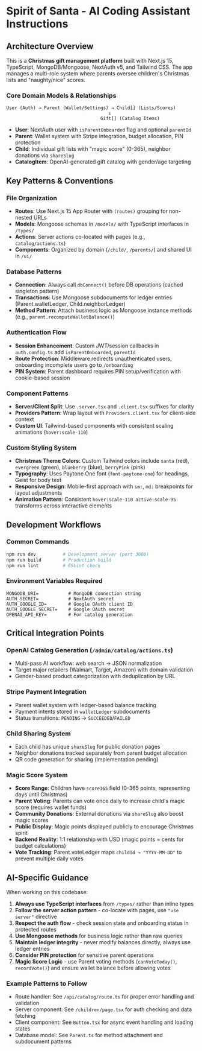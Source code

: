 # Spirit of Santa - AI Coding Assistant Instructions

## Architecture Overview

This is a **Christmas gift management platform** built with Next.js 15, TypeScript, MongoDB/Mongoose, NextAuth v5, and Tailwind CSS. The app manages a multi-role system where parents oversee children's Christmas lists and "naughty/nice" scores.

### Core Domain Models & Relationships

```
User (Auth) → Parent (Wallet/Settings) → Child[] (Lists/Scores)
                                      ↓
                                   Gift[] (Catalog Items)
```

- **User**: NextAuth user with `isParentOnboarded` flag and optional `parentId`
- **Parent**: Wallet system with Stripe integration, budget allocation, PIN protection
- **Child**: Individual gift lists with "magic score" (0-365), neighbor donations via `shareSlug`
- **CatalogItem**: OpenAI-generated gift catalog with gender/age targeting

## Key Patterns & Conventions

### File Organization
- **Routes**: Use Next.js 15 App Router with `(routes)` grouping for non-nested URLs
- **Models**: Mongoose schemas in `/models/` with TypeScript interfaces in `/types/`
- **Actions**: Server actions co-located with pages (e.g., `catalog/actions.ts`)
- **Components**: Organized by domain (`/child/`, `/parents/`) and shared UI in `/ui/`

### Database Patterns
- **Connection**: Always call `dbConnect()` before DB operations (cached singleton pattern)
- **Transactions**: Use Mongoose subdocuments for ledger entries (Parent.walletLedger, Child.neighborLedger)
- **Method Pattern**: Attach business logic as Mongoose instance methods (e.g., `parent.recomputeWalletBalance()`)

### Authentication Flow
- **Session Enhancement**: Custom JWT/session callbacks in `auth.config.ts` add `isParentOnboarded`, `parentId`
- **Route Protection**: Middleware redirects unauthenticated users, onboarding incomplete users go to `/onboarding`
- **PIN System**: Parent dashboard requires PIN setup/verification with cookie-based session

### Component Patterns
- **Server/Client Split**: Use `.server.tsx` and `.client.tsx` suffixes for clarity
- **Providers Pattern**: Wrap layout with `Providers.client.tsx` for client-side context
- **Custom UI**: Tailwind-based components with consistent scaling animations (`hover:scale-110`)

### Custom Styling System
- **Christmas Theme Colors**: Custom Tailwind colors include `santa` (red), `evergreen` (green), `blueberry` (blue), `berryPink` (pink)
- **Typography**: Uses Paytone One font (`font-paytone-one`) for headings, Geist for body text
- **Responsive Design**: Mobile-first approach with `sm:`, `md:` breakpoints for layout adjustments
- **Animation Pattern**: Consistent `hover:scale-110 active:scale-95` transforms across interactive elements

## Development Workflows

### Common Commands
```bash
npm run dev          # Development server (port 3000)
npm run build        # Production build
npm run lint         # ESLint check
```

### Environment Variables Required
```
MONGODB_URI=           # MongoDB connection string
AUTH_SECRET=           # NextAuth secret
AUTH_GOOGLE_ID=        # Google OAuth client ID
AUTH_GOOGLE_SECRET=    # Google OAuth secret
OPENAI_API_KEY=        # For catalog generation
```

## Critical Integration Points

### OpenAI Catalog Generation (`/admin/catalog/actions.ts`)
- Multi-pass AI workflow: web search → JSON normalization
- Target major retailers (Walmart, Target, Amazon) with domain validation
- Gender-based product categorization with deduplication by URL

### Stripe Payment Integration
- Parent wallet system with ledger-based balance tracking
- Payment intents stored in `walletLedger` subdocuments
- Status transitions: `PENDING` → `SUCCEEDED`/`FAILED`

### Child Sharing System
- Each child has unique `shareSlug` for public donation pages
- Neighbor donations tracked separately from parent budget allocation
- QR code generation for sharing (implementation pending)

### Magic Score System
- **Score Range**: Children have `score365` field (0-365 points, representing days until Christmas)
- **Parent Voting**: Parents can vote once daily to increase child's magic score (requires wallet funds)
- **Community Donations**: External donations via `shareSlug` also boost magic scores
- **Public Display**: Magic points displayed publicly to encourage Christmas spirit
- **Backend Reality**: 1:1 relationship with USD (magic points = cents for budget calculations)
- **Vote Tracking**: Parent.voteLedger maps `childId → "YYYY-MM-DD"` to prevent multiple daily votes

## AI-Specific Guidance

When working on this codebase:

1. **Always use TypeScript interfaces** from `/types/` rather than inline types
2. **Follow the server action pattern** - co-locate with pages, use `"use server"` directive
3. **Respect the auth flow** - check session state and onboarding status in protected routes
4. **Use Mongoose methods** for business logic rather than raw queries
5. **Maintain ledger integrity** - never modify balances directly, always use ledger entries
6. **Consider PIN protection** for sensitive parent operations
7. **Magic Score Logic** - use Parent voting methods (`canVoteToday()`, `recordVote()`) and ensure wallet balance before allowing votes

### Example Patterns to Follow
- Route handler: See `/api/catalog/route.ts` for proper error handling and validation
- Server component: See `/children/page.tsx` for auth checking and data fetching
- Client component: See `Button.tsx` for async event handling and loading states
- Database model: See `Parent.ts` for method attachment and subdocument patterns
